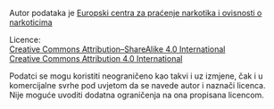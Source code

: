Autor podataka je [Europski centra za praćenje narkotika i ovisnosti o narkoticima](https://www.emcdda.europa.eu/)

Licence:  
[Creative Commons Attribution–ShareAlike 4.0 International](https://creativecommons.org/licenses/by-sa/4.0/deed.hr)   
[Creative Commons Attribution 4.0 International](https://creativecommons.org/licenses/by/4.0/deed.hr)

Podatci se mogu koristiti neograničeno kao takvi i uz izmjene, čak i u komercijalne svrhe pod uvjetom da se navede autor i naznači licenca.  
Nije moguće uvoditi dodatna ograničenja na ona propisana licencom.
